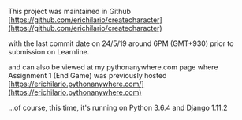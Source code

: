 This project was maintained in Github [https://github.com/erichilario/createcharacter](https://github.com/erichilario/createcharacter)

with the last commit date on 24/5/19 around 6PM (GMT+930) prior to submission on Learnline.

and can also be viewed at my pythonanywhere.com page where Assignment 1 (End Game) was previously hosted [https://erichilario.pythonanywhere.com/](https://erichilario.pythonanywhere.com)

...of course, this time, it's running on Python 3.6.4 and Django 1.11.2
